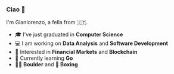 ### Ciao 👋

I'm Gianlorenzo, a fella from :it:. 

-   :mortar_board: I've just graduated in **Computer Science**
-   :computer: I am working on **Data Analysis** and **Software Development**
-   :monocle_face: Interested in **Financial Markets** and **Blockchain** 
-   :seedling: Currently learning **Go**
-   :climbing_man: **Boulder** and :boxing_glove: **Boxing**
